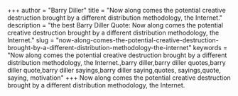 +++
author = "Barry Diller"
title = "Now along comes the potential creative destruction brought by a different distribution methodology, the Internet."
description = "the best Barry Diller Quote: Now along comes the potential creative destruction brought by a different distribution methodology, the Internet."
slug = "now-along-comes-the-potential-creative-destruction-brought-by-a-different-distribution-methodology-the-internet"
keywords = "Now along comes the potential creative destruction brought by a different distribution methodology, the Internet.,barry diller,barry diller quotes,barry diller quote,barry diller sayings,barry diller saying,quotes, sayings,quote, saying, motivation"
+++
Now along comes the potential creative destruction brought by a different distribution methodology, the Internet.
